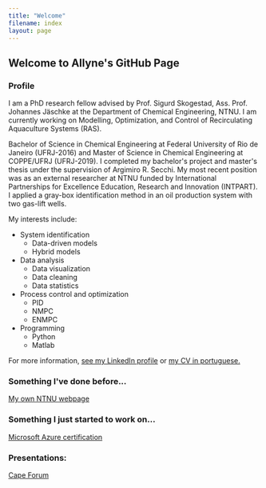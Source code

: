 ```yaml
---
title: "Welcome"
filename: index
layout: page
--- 
```


## Welcome to Allyne's GitHub Page

### Profile

I am a PhD research fellow advised by Prof. Sigurd Skogestad, Ass. Prof. Johannes Jäschke at the Department of Chemical Engineering, NTNU. I am currently working on Modelling, Optimization, and Control of Recirculating Aquaculture Systems (RAS).

Bachelor of Science in Chemical Engineering at Federal University of Rio de Janeiro (UFRJ-2016) and Master of Science in Chemical Engineering at COPPE/UFRJ (UFRJ-2019).  I completed my bachelor's project and master's thesis under the supervision of Argimiro R. Secchi. My most recent position was as an external researcher at NTNU funded by International Partnerships for Excellence Education, Research and Innovation (INTPART). I applied a gray-box identification method in an oil production system with two gas-lift wells. 

My interests include:

* System identification
    * Data-driven models
    * Hybrid models
* Data analysis
    * Data visualization
    * Data cleaning
    * Data statistics
* Process control and optimization
    * PID
    * NMPC
    * ENMPC
* Programming
    * Python
    * Matlab

For more information, [see my LinkedIn profile](https://www.linkedin.com/in/allyne-dos-santos) or <a href="CVs/CV_resume_allyne_PORT.pdf" class="image fit">my CV in portuguese.</a>

### Something I've done before...
[My own NTNU webpage](https://folk.ntnu.no/allyned/)


### Something I just started to work on...
[Microsoft Azure certification](https://docs.microsoft.com/en-us/users/allyne-dos-santos)

### Presentations:
[Cape Forum](cape-forum_ppt.md)

